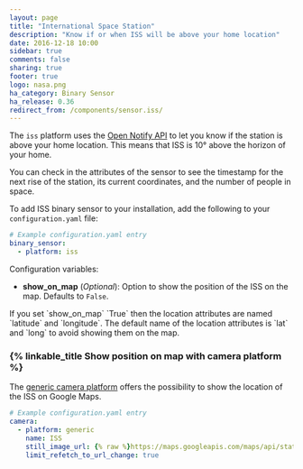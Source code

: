 ```yaml
---
layout: page
title: "International Space Station"
description: "Know if or when ISS will be above your home location"
date: 2016-12-18 10:00
sidebar: true
comments: false
sharing: true
footer: true
logo: nasa.png
ha_category: Binary Sensor
ha_release: 0.36
redirect_from: /components/sensor.iss/
---
```


The `iss` platform uses the [Open Notify API](http://open-notify.org/Open-Notify-API/ISS-Location-Now/) to let you know if the station is above your home location. This means that ISS is 10° above the horizon of your home.

You can check in the attributes of the sensor to see the timestamp for the next rise of the station, its current coordinates, and the number of people in space.

To add ISS binary sensor to your installation, add the following to your `configuration.yaml` file:

```yaml
# Example configuration.yaml entry
binary_sensor:
  - platform: iss
```

Configuration variables:

- **show_on_map** (*Optional*): Option to show the position of the ISS on the map. Defaults to `False`.

<p class='note warning'>
If you set `show_on_map` `True` then the location attributes are named `latitude` and `longitude`. The default name of the location attributes is `lat` and `long` to avoid showing them on the map.
</p>


### {% linkable_title Show position on map with camera platform %}

The [generic camera platform](/components/camera.mjpeg/) offers the possibility to show the location of the ISS on Google Maps.

```yaml
# Example configuration.yaml entry
camera:
  - platform: generic
    name: ISS
    still_image_url: {% raw %}https://maps.googleapis.com/maps/api/staticmap?center={{ states.binary_sensor.iss.attributes.lat }},{{ states.binary_sensor.iss.attributes.long }}&zoom=5&size=500x500&maptype=roadmap&markers=color:blue%7Clabel:P%7C{{ states.binary_sensor.iss.attributes.lat }},{{ states.binary_sensor.iss.attributes.long }}{% endraw %}
    limit_refetch_to_url_change: true
```
